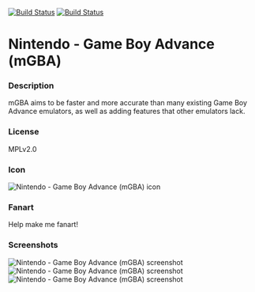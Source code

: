 [![Build Status](https://travis-ci.org/kodi-game/game.libretro.mgba.svg?branch=master)](https://travis-ci.org/kodi-game/game.libretro.mgba)
[![Build Status](https://ci.appveyor.com/api/projects/status/github/kodi-game/game.libretro.mgba?svg=true)](https://ci.appveyor.com/project/kodi-game/game-libretro-mgba)

# Nintendo - Game Boy Advance (mGBA)

### Description

mGBA aims to be faster and more accurate than many existing Game Boy Advance emulators, as well as adding features that other emulators lack.

### License

MPLv2.0

### Icon

![Nintendo - Game Boy Advance (mGBA) icon](game.libretro.mgba/resources/icon.png)

### Fanart

Help make me fanart!

### Screenshots

![Nintendo - Game Boy Advance (mGBA) screenshot](game.libretro.mgba/resources/screenshot-01.jpg)
![Nintendo - Game Boy Advance (mGBA) screenshot](game.libretro.mgba/resources/screenshot-02.jpg)
![Nintendo - Game Boy Advance (mGBA) screenshot](game.libretro.mgba/resources/screenshot-03.jpg)
